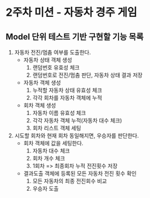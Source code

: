 # 2주차 미션 - 자동차 경주 게임

## Model 단위 테스트 기반 구현할 기능 목록
1. 자동차 전진/멈춤 여부를 도출한다.
    - 자동차 상태 객체 생성
        1. 랜덤번호 유효성 체크
        2. 랜덤번호로 전진/멈춤 판단, 자동차 상태 결과 저장
    - 자동차 객체 생성
        1. 누적할 자동차 상태 유효성 체크
        2. 각각 회차를 자동차 객체에 누적
    - 회차 객체 생성
        1. 자동차 이름 유효성 체크
        2. 각각 자동차 객체 누적(자동차 대수 체크)
        3. 회차 리스트 객체 세팅
2. 시도할 회차와 현재 회차 동일해지면, 우승자를 판단한다.
    - 회차 객체에 값을 세팅한다.
        1. 자동차 대수 체크
        2. 회차 개수 체크
        3. 1회차 => 최종회차 누적 전진횟수 저장
    - 결과도출 객체에 등록된 모든 자동차 전진 횟수 확인
        1. 모든 자동차의 최종 전진회수 비교
        2. 우승자 도출
